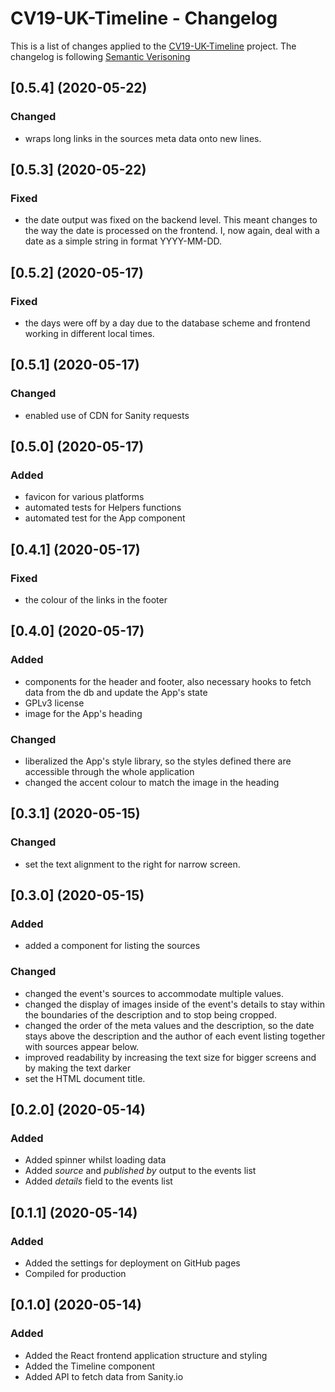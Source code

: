 # CV19-UK-Timeline - Changelog

This is a list of changes applied to the [CV19-UK-Timeline](https://cv19uk.planxdesign.eu)
project. The changelog is following [Semantic Verisoning](https://semver.org/)

## [0.5.4] (2020-05-22)

### Changed

* wraps long links in the sources meta data onto new lines.

## [0.5.3] (2020-05-22)

### Fixed

* the date output was fixed on the backend level. This meant changes to the way
  the date is processed on the frontend. I, now again, deal with a date as a
  simple string in format YYYY-MM-DD.

## [0.5.2] (2020-05-17)

### Fixed

* the days were off by a day due to the database scheme and frontend working in
  different local times.

## [0.5.1] (2020-05-17)

### Changed

* enabled use of CDN for Sanity requests

## [0.5.0] (2020-05-17)

### Added

* favicon for various platforms
* automated tests for Helpers functions
* automated test for the App component

## [0.4.1] (2020-05-17)

### Fixed

* the colour of the links in the footer

## [0.4.0] (2020-05-17)

### Added

* components for the header and footer, also necessary hooks to fetch data
  from the db and update the App's state
* GPLv3 license
* image for the App's heading

### Changed

* liberalized the App's style library, so the styles defined there are 
  accessible through the whole application
* changed the accent colour to match the image in the heading

## [0.3.1] (2020-05-15)

### Changed

* set the text alignment to the right for narrow screen.

## [0.3.0] (2020-05-15)

### Added

* added a component for listing the sources

### Changed

* changed the event's sources to accommodate multiple values.
* changed the display of images inside of the event's details to stay within the
  boundaries of the description and to stop being cropped.
* changed the order of the meta values and the description, so the date stays
  above the description and the author of each event listing together with
  sources appear below.
* improved readability by increasing the text size for bigger screens and by
  making the text darker
* set the HTML document title.

## [0.2.0] (2020-05-14)

### Added

* Added spinner whilst loading data
* Added _source_ and _published by_ output to the events list
* Added _details_ field to the events list

## [0.1.1] (2020-05-14)

### Added

* Added the settings for deployment on GitHub pages
* Compiled for production

## [0.1.0] (2020-05-14)

### Added

* Added the React frontend application structure and styling
* Added the Timeline component
* Added API to fetch data from Sanity.io